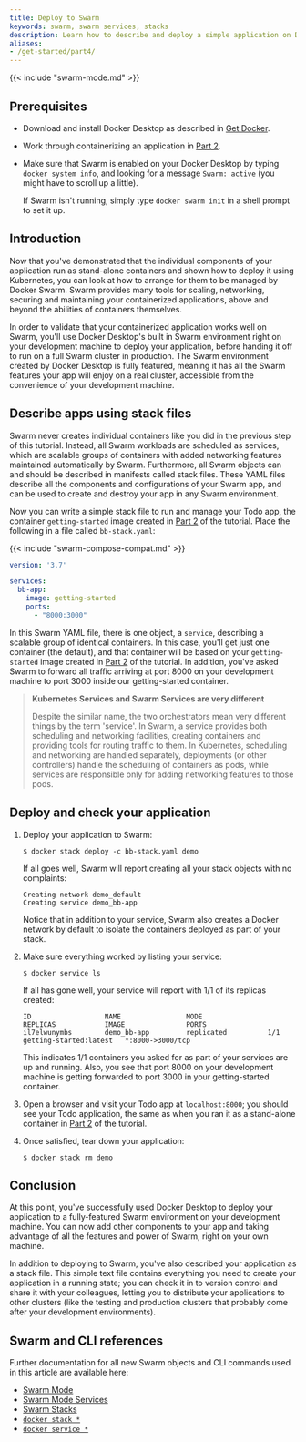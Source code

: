 ```yaml
---
title: Deploy to Swarm
keywords: swarm, swarm services, stacks
description: Learn how to describe and deploy a simple application on Docker Swarm.
aliases:
- /get-started/part4/
---
```


{{< include "swarm-mode.md" >}}

## Prerequisites

- Download and install Docker Desktop as described in [Get Docker](../get-docker.md).
- Work through containerizing an application in [Part 2](02_our_app.md).
- Make sure that Swarm is enabled on your Docker Desktop by typing `docker system info`, and looking for a message `Swarm: active` (you might have to scroll up a little).

  If Swarm isn't running, simply type `docker swarm init` in a shell prompt to set it up.

## Introduction

Now that you've demonstrated that the individual components of your application run as stand-alone containers and shown how to deploy it using Kubernetes, you can look at how to arrange for them to be managed by Docker Swarm. Swarm provides many tools for scaling, networking, securing and maintaining your containerized applications, above and beyond the abilities of containers themselves.

In order to validate that your containerized application works well on Swarm, you'll use Docker Desktop's built in Swarm environment right on your development machine to deploy your application, before handing it off to run on a full Swarm cluster in production. The Swarm environment created by Docker Desktop is fully featured, meaning it has all the Swarm features your app will enjoy on a real cluster, accessible from the convenience of your development machine.

## Describe apps using stack files

Swarm never creates individual containers like you did in the previous step of this tutorial. Instead, all Swarm workloads are scheduled as services, which are scalable groups of containers with added networking features maintained automatically by Swarm. Furthermore, all Swarm objects can and should be described in manifests called stack files. These YAML files describe all the components and configurations of your Swarm app, and can be used to create and destroy your app in any Swarm environment.

Now you can write a simple stack file to run and manage your Todo app, the container `getting-started` image created in [Part 2](02_our_app.md) of the tutorial. Place the following in a file called `bb-stack.yaml`:

{{< include "swarm-compose-compat.md" >}}

```yaml
version: '3.7'

services:
  bb-app:
    image: getting-started
    ports:
      - "8000:3000"
```

In this Swarm YAML file, there is one object, a `service`, describing a scalable group of identical containers. In this case, you'll get just one container (the default), and that container will be based on your `getting-started` image created in [Part 2](02_our_app.md) of the tutorial. In addition, you've asked Swarm to forward all traffic arriving at port 8000 on your development machine to port 3000 inside our getting-started container.

> **Kubernetes Services and Swarm Services are very different** 
>
> Despite the similar name, the two orchestrators mean very different things by
> the term 'service'. In Swarm, a service provides both scheduling and
> networking facilities, creating containers and providing tools for routing
> traffic to them. In Kubernetes, scheduling and networking are handled
> separately, deployments (or other controllers) handle the scheduling of
> containers as pods, while services are responsible only for adding
> networking features to those pods.

## Deploy and check your application

1. Deploy your application to Swarm:

    ```console
    $ docker stack deploy -c bb-stack.yaml demo
    ```

    If all goes well, Swarm will report creating all your stack objects with no complaints:

    ```shell
    Creating network demo_default
    Creating service demo_bb-app
    ```

    Notice that in addition to your service, Swarm also creates a Docker network by default to isolate the containers deployed as part of your stack.

2. Make sure everything worked by listing your service:

    ```console
    $ docker service ls
    ```

    If all has gone well, your service will report with 1/1 of its replicas created:

    ```shell
    ID                  NAME                MODE                REPLICAS            IMAGE               PORTS
    il7elwunymbs        demo_bb-app         replicated          1/1                 getting-started:latest   *:8000->3000/tcp
    ```

    This indicates 1/1 containers you asked for as part of your services are up and running. Also, you see that port 8000 on your development machine is getting forwarded to port 3000 in your getting-started container.

3. Open a browser and visit your Todo app at `localhost:8000`; you should see your Todo application, the same as when you ran it as a stand-alone container in [Part 2](02_our_app.md) of the tutorial.

4. Once satisfied, tear down your application:

    ```console
    $ docker stack rm demo
    ```

## Conclusion

At this point, you've successfully used Docker Desktop to deploy your application to a fully-featured Swarm environment on your development machine. You can now add other components to your app and taking advantage of all the features and power of Swarm, right on your own machine.

In addition to deploying to Swarm, you've also described your application as a stack file. This simple text file contains everything you need to create your application in a running state; you can check it in to version control and share it with your colleagues, letting you to distribute your applications to other clusters (like the testing and production clusters that probably come after your development environments).

## Swarm and CLI references

Further documentation for all new Swarm objects and CLI commands used in this article are available here:

 - [Swarm Mode](../engine/swarm/index.md)
 - [Swarm Mode Services](../engine/swarm/how-swarm-mode-works/services.md)
 - [Swarm Stacks](../engine/swarm/stack-deploy.md)
 - [`docker stack *`](/engine/reference/commandline/stack/)
 - [`docker service *`](/engine/reference/commandline/service/)
